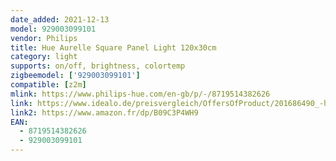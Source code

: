```yaml
---
date_added: 2021-12-13
model: 929003099101
vendor: Philips
title: Hue Aurelle Square Panel Light 120x30cm
category: light
supports: on/off, brightness, colortemp
zigbeemodel: ['929003099101']
compatible: [z2m]
mlink: https://www.philips-hue.com/en-gb/p/-/8719514382626
link: https://www.idealo.de/preisvergleich/OffersOfProduct/201686490_-hue-white-ambiance-aurelle-120x30cm-led-bluetooth-929003099101-philips.html
link2: https://www.amazon.fr/dp/B09C3P4WH9
EAN: 
  - 8719514382626
  - 929003099101
---
```

